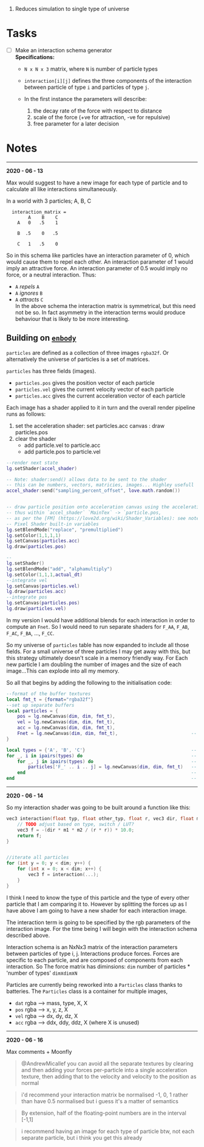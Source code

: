 1. Reduces simulation to single type of universe

# Tasks

- [ ] Make an interaction schema generator  
    **Specifications:**
    - `N x N x 3` matrix, where `N` is number of particle types
    - `interaction[i][j]` defines the three components of the interaction between
       particle of type `i` and particles of type `j`.

    - In the first instance the parameters will describe:
        1. the decay rate of the force with respect to distance
        2. scale of the force (+ve for attraction, -ve for repulsive)
        3. free parameter for a later decision



# Notes

-----

**2020 - 06 - 13**

Max would suggest to have a new image for each type of particle and to calculate
all like interactions simultaneously.

In a world with 3 particles; A, B, C

      interaction_matrix =
            A    B    C
        A   0   .5    1

        B  .5    0   .5

        C   1   .5    0

So in this schema like particles have an interaction parameter of 0, which would
cause them to repel each other. An interaction parameter of 1 would imply an
attractive force. An interaction parameter of 0.5 would imply no force, or a
neutral interaction.
Thus:  
- `A` *repels* `A`
- `A` *ignores* `B`
- `A` *attracts* `C`  
In the above schema the interaction matrix is symmetrical, but this need not be
so. In fact asymmetry in the interaction terms would produce behaviour that is
likely to be more interesting.


## Building on [`enbody`](https://github.com/1bardesign/enbody)

`particles` are defined as a collection of three images `rgba32f`. Or alternatively the
universe of particles is a set of matrices.

`particles` has three fields (images).
- `particles.pos` gives the position vector of each particle
- `particles.vel` gives the current velocity vector of each particle
- `particles.acc` gives the current acceleration vector of each particle

Each image has a shader applied to it in turn and the overall render pipeline
runs as follows:
1. set the acceleration shader: set particles.acc canvas : draw particles.pos
2. clear the shader
    - add particle.vel to particle.acc
    - add particle.pos to particle.vel

```lua
--render next state
lg.setShader(accel_shader)

-- Note: shader:send() allows data to be sent to the shader
-- this can be numbers, vectors, matricies, images... Highley usefull
accel_shader:send("sampling_percent_offset", love.math.random())


-- draw particle position onto acceleration canvas using the acceleration shader
-- thus within `accel_shader` `MainTex` -> `particle.pos,
-- as per the [FM] (https://love2d.org/wiki/Shader_Variables): see notes under
-- Pixel Shader built-in variables
lg.setBlendMode("replace", "premultiplied")
lg.setColor(1,1,1,1)
lg.setCanvas(particles.acc)
lg.draw(particles.pos)

--
lg.setShader()
lg.setBlendMode("add", "alphamultiply")
lg.setColor(1,1,1,actual_dt)
--integrate vel
lg.setCanvas(particles.vel)
lg.draw(particles.acc)
--integrate pos
lg.setCanvas(particles.pos)
lg.draw(particles.vel)
```

In my version I would have additional blends for each interaction in order to
compute an `Fnet`. So I would need to run separate shaders for `F_AA`, `F_AB`,
`F_AC`, `F_BA`, ..., `F_CC`.

So my universe of `particles` table has now expanded to include all those fields.
For a small universe of three particles I may get away with this, but this
strategy ultimately doesn't scale in a memory friendly way. For Each new particle
I am doubling the number of images and the size of each image...This can explode
into all my memory.

So all that begins by adding the following to the initialisation code:
```lua
--format of the buffer textures
local fmt_t = {format="rgba32f"}
--set up separate buffers
local particles = {
	pos = lg.newCanvas(dim, dim, fmt_t),
	vel = lg.newCanvas(dim, dim, fmt_t),
	acc = lg.newCanvas(dim, dim, fmt_t),
	Fnet = lg.newCanvas(dim, dim, fmt_t),                           --  <<<
}

local types = {'A', 'B', 'C'}                                       --  <<<
for _, i in ipairs(types) do                                        --  <<<  
	for _, j in ipairs(types) do                                    --  <<<      
		particles['F_' .. i .. j] = lg.newCanvas(dim, dim, fmt_t)   --  <<<
	end                                                             --  <<<
end                                                                 --  <<<

```

--------------------------------------------------------------------------------

**2020 - 06 - 14**

So my interaction shader was going to be built around a function like this:

```C
vec3 interaction(float typ, float other_typ, float r, vec3 dir, float m1, float m2) {
    // TODO adjust based on type, switch / LUT?
    vec3 f = -(dir * m1 * m2 / (r * r)) * 10.0;
    return f;
}


//iterate all particles
for (int y = 0; y < dim; y++) {
    for (int x = 0; x < dim; x++) {
        vec3 f = interaction(...);
    }
}
```

I think I need to know the type of this particle and the type of every other
particle that I am comparing it to. However by splitting the forces up as I have
above I am going to have a new shader for each interaction image.

The interaction term is going to be specified by the rgb parameters of the
interaction image. For the time being I will begin with the interaction schema
described above.


Interaction schema is an NxNx3 matrix of the interaction parameters between particles
of type i, j. Interactions produce forces. Forces are specific to each particle,
and are composed of components from each interaction.
So The force matrix has diminsions:
`dim` number of particles * 'number of types'
`dim`x`dim`x`N`


Particles are currently being reworked into a `Particles` class thanks to
batteries. The `Particles` class is a container for multiple images,
- `dat` rgba --> mass, type, X, X
- `pos` rgba --> x, y, z, X
- `vel` rgba --> dx, dy, dz, X
- `acc` rgba --> ddx, ddy, ddz, X
(where X is unused)



---

**2020 - 06 - 16**

Max comments + Moonfly

> @AndrewMicallef you can avoid all the separate textures by clearing and then adding your forces per-particle into a single acceleration texture, then adding that to the velocity and velocity to the position as normal

> i'd recommend your interaction matrix be normalised -1, 0, 1 rather than have 0.5 normalised but i guess it's a matter of semantics

> By extension, half of the floating-point numbers are in the interval [-1,1]

> i recommend having an image for each type of particle btw, not each separate particle, but i think you get this already


